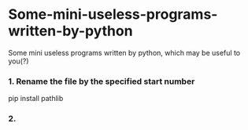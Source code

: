 # Some-mini-useless-programs-written-by-python
Some mini useless programs written by python, which may be useful to you(?)



### 1. Rename the file by the specified start number

pip install pathlib



### 2. 